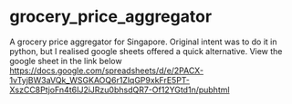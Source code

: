# grocery_price_aggregator
A grocery price aggregator for Singapore. Original intent was to do it in python, but I realised google sheets offered a quick alternative.
View the google sheet in the link below
https://docs.google.com/spreadsheets/d/e/2PACX-1vTyjBW3aVQk_WSGKAOQ6r1ZlqGP9xkFrE5PT-XszCC8PtjoFn4t6IJ2iJRzu0bhsdQR7-Of12YGtd1n/pubhtml
